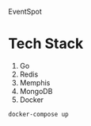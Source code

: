 EventSpot

# Tech Stack
1. Go
2. Redis
3. Memphis
4. MongoDB
5. Docker

```bash
docker-compose up 
```

